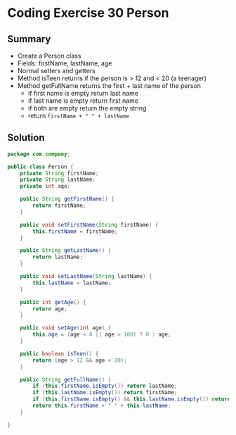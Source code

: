 # Coding Exercise 30 Person

## Summary
* Create a Person class
* Fields: firstName, lastName, age
* Normal setters and getters
* Method isTeen returns if the person is > 12 and < 20 (a teenager)
* Method getFullName returns the first + last name of the person
  * if first name is empty return last name
  * if last name is empty return first name
  * if both are empty return the empty string
  * return `firstName + " " + lastName`

## Solution
```java
package com.company;

public class Person {
    private String firstName;
    private String lastName;
    private int age;

    public String getFirstName() {
        return firstName;
    }

    public void setFirstName(String firstName) {
        this.firstName = firstName;
    }

    public String getLastName() {
        return lastName;
    }

    public void setLastName(String lastName) {
        this.lastName = lastName;
    }

    public int getAge() {
        return age;
    }

    public void setAge(int age) {
        this.age = (age < 0 || age > 100) ? 0 : age;
    }

    public boolean isTeen() {
        return (age > 12 && age < 20);
    }

    public String getFullName() {
        if (this.firstName.isEmpty()) return lastName;
        if (this.lastName.isEmpty()) return firstName;
        if (this.firstName.isEmpty() && this.lastName.isEmpty()) return "";
        return this.firstName + " " + this.lastName;
    }

}
```